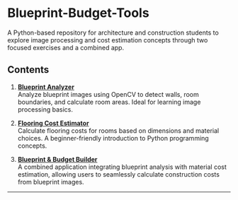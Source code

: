 # Blueprint-Budget-Tools

A Python-based repository for architecture and construction students to explore image processing and cost estimation concepts through two focused exercises and a combined app.

## Contents

1. **[Blueprint Analyzer](blueprint_analyzer/)**  
   Analyze blueprint images using OpenCV to detect walls, room boundaries, and calculate room areas. Ideal for learning image processing basics.

2. **[Flooring Cost Estimator](flooring_cost_estimator/)**  
   Calculate flooring costs for rooms based on dimensions and material choices. A beginner-friendly introduction to Python programming concepts.

3. **[Blueprint & Budget Builder](combined_app/)**  
   A combined application integrating blueprint analysis with material cost estimation, allowing users to seamlessly calculate construction costs from blueprint images.

---

